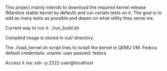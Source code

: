 This project mainly intends to download the required kernel release (Mainline stable kernel by default) and run certain tests on it. The goal is to add as many tests as possible and depen on what utility they serve me.

Current way to run it:
./run_build.sh

Compiled image is stored in out/ directory.

The ./load_kernel.sh script tries to isntall the kernel in QEMU VM.
Fedora default credentails:
uname: user
passwd: fedora

Access it via:
ssh -p 2222 user@localhost
